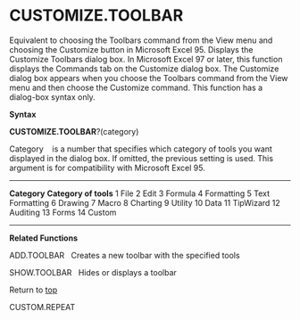 CUSTOMIZE.TOOLBAR
=================

Equivalent to choosing the Toolbars command from the View menu and
choosing the Customize button in Microsoft Excel 95. Displays the
Customize Toolbars dialog box. In Microsoft Excel 97 or later, this
function displays the Commands tab on the Customize dialog box. The
Customize dialog box appears when you choose the Toolbars command from
the View menu and then choose the Customize command. This function has a
dialog-box syntax only.

**Syntax**

**CUSTOMIZE.TOOLBAR**?(category)

Category    is a number that specifies which category of tools you want
displayed in the dialog box. If omitted, the previous setting is used.
This argument is for compatibility with Microsoft Excel 95.

  -------------- -----------------------
  **Category**   **Category of tools**
  1              File
  2              Edit
  3              Formula
  4              Formatting
  5              Text Formatting
  6              Drawing
  7              Macro
  8              Charting
  9              Utility
  10             Data
  11             TipWizard
  12             Auditing
  13             Forms
  14             Custom
  -------------- -----------------------

**Related Functions**

ADD.TOOLBAR   Creates a new toolbar with the specified tools

SHOW.TOOLBAR   Hides or displays a toolbar

Return to [top](#A)

CUSTOM.REPEAT
